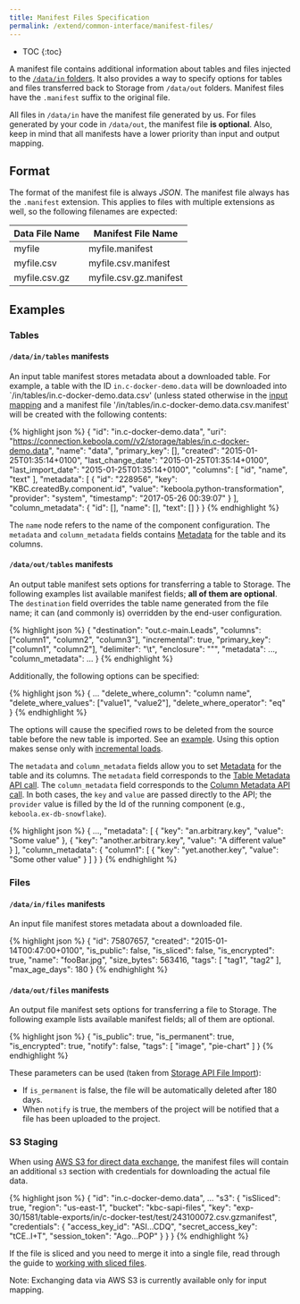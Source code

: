 ```yaml
---
title: Manifest Files Specification
permalink: /extend/common-interface/manifest-files/
---
```


* TOC
{:toc}

A manifest file contains additional information about tables and files injected to the
[`/data/in` folders](/extend/common-interface/).
It also provides a way to specify options for tables and files transferred back to Storage from `/data/out`
folders. Manifest files have the `.manifest` suffix to the original file.

All files in `/data/in` have the manifest file generated by us. For files generated by your code
in `/data/out`, the manifest file **is optional**. Also, keep in mind that all manifests have a lower priority
than input and output mapping.

## Format

The format of the manifest file is always *JSON*. The manifest
file always has the `.manifest` extension. This applies to files with multiple extensions as well, so the following
filenames are expected:

| Data File Name | Manifest File Name       |
|----------------|--------------------------|
| myfile         | myfile.manifest          |
| myfile.csv     | myfile.csv.manifest      |
| myfile.csv.gz  | myfile.csv.gz.manifest   |

## Examples

### Tables

#### `/data/in/tables` manifests
An input table manifest stores metadata about a downloaded table. For example, a table
with the ID `in.c-docker-demo.data` will be downloaded into
`/in/tables/in.c-docker-demo.data.csv' (unless stated otherwise in the
[input mapping](/extend/common-interface/config-file/) and a manifest file
'/in/tables/in.c-docker-demo.data.csv.manifest' will be created with the following
contents:

{% highlight json %}
{
    "id": "in.c-docker-demo.data",
    "uri": "https://connection.keboola.com//v2/storage/tables/in.c-docker-demo.data",
    "name": "data",
    "primary_key": [],
    "created": "2015-01-25T01:35:14+0100",
    "last_change_date": "2015-01-25T01:35:14+0100",
    "last_import_date": "2015-01-25T01:35:14+0100",
    "columns": [
        "id",
        "name",
        "text"
    ],
    "metadata": [
        {
            "id": "228956",
            "key": "KBC.createdBy.component.id",
            "value": "keboola.python-transformation",
            "provider": "system",
            "timestamp": "2017-05-26 00:39:07"
        }
    ],
    "column_metadata": {
        "id": [],
        "name": [],
        "text": []
    }
}
{% endhighlight %}

The `name` node refers to the name of the component configuration.
The `metadata` and `column_metadata` fields contains
[Metadata](http://docs.keboola.apiary.io/#reference/metadata) for the table and its columns.

#### `/data/out/tables` manifests

An output table manifest sets options for transferring a table to Storage. The following examples list available
manifest fields; **all of them are optional**. The `destination` field overrides the table name generated
from the file name; it can (and commonly is) overridden by the end-user configuration.

{% highlight json %}
{
    "destination": "out.c-main.Leads",
    "columns": ["column1", "column2", "column3"],
    "incremental": true,
    "primary_key": ["column1", "column2"],
    "delimiter": "\t",
    "enclosure": "\"",
    "metadata": ...,
    "column_metadata": ...
}
{% endhighlight %}

Additionally, the following options can be specified:

{% highlight json %}
{
    ...
    "delete_where_column": "column name",
    "delete_where_values": ["value1", "value2"],
    "delete_where_operator": "eq"
}
{% endhighlight %}

The options will cause the specified rows to be deleted from the source table before the new
table is imported. See an [example](/extend/common-interface/config-file/#output-mapping---delete-rows).
Using this option makes sense only with [incremental loads](/extend/generic-extractor/incremental/).

The `metadata` and `column_metadata` fields allow you to set
[Metadata](http://docs.keboola.apiary.io/#reference/metadata) for the table and its columns.
The `metadata` field corresponds to the [Table Metadata API call](http://docs.keboola.apiary.io/#reference/metadata/table-metadata/create-or-update).
The `column_metadata` field corresponds to the [Column Metadata API call](http://docs.keboola.apiary.io/#reference/metadata/column-metadata/create-or-update).
In both cases, the `key` and `value` are passed directly to the API; the `provider` value is
filled by the Id of the running component (e.g., `keboola.ex-db-snowflake`).

{% highlight json %}
{
    ...,
    "metadata": [
        {
            "key": "an.arbitrary.key",
            "value": "Some value"
        },
        {
            "key": "another.arbitrary.key",
            "value": "A different value"
        }
    ],
    "column_metadata": {
        "column1": [
            {
                "key": "yet.another.key",
                "value": "Some other value"
            }
        ]
    }
}
{% endhighlight %}

### Files

#### `/data/in/files` manifests

An input file manifest stores metadata about a downloaded file.

{% highlight json %}
{
    "id": 75807657,
    "created": "2015-01-14T00:47:00+0100",
    "is_public": false,
    "is_sliced": false,
    "is_encrypted": true,
    "name": "fooBar.jpg",
    "size_bytes": 563416,
    "tags": [
        "tag1",
        "tag2"
    ],
    "max_age_days": 180
}
{% endhighlight %}

#### `/data/out/files` manifests

An output file manifest sets options for transferring a file to Storage. The following example lists available
manifest fields; all of them are optional.

{% highlight json %}
{
    "is_public": true,
    "is_permanent": true,
    "is_encrypted": true,
    "notify": false,
    "tags": [
        "image",
        "pie-chart"
    ]
}
{% endhighlight %}

These parameters can be used (taken from [Storage API File Import](http://docs.keboola.apiary.io/#files)):

- If `is_permanent` is false, the file will be automatically deleted after 180 days.
- When `notify` is true, the members of the project will be notified that a file has been uploaded to the project.

### S3 Staging
When using [AWS S3 for direct data exchange](/extend/common-interface/folders/#exchanging-data-via-s3),
the manifest files will contain an additional `s3` section with
credentials for downloading the actual file data.

{% highlight json %}
{
    "id": "in.c-docker-demo.data",
    ...
    "s3": {
        "isSliced": true,
        "region": "us-east-1",
        "bucket": "kbc-sapi-files",
        "key": "exp-30/1581/table-exports/in/c-docker-test/test/243100072.csv.gzmanifest",
        "credentials": {
            "access_key_id": "ASI...CDQ",
            "secret_access_key": "tCE..I+T",
            "session_token": "Ago...POP"
        }
    }
}
{% endhighlight %}

If the file is sliced and you need to merge it into a single file, read through the guide to
[working with sliced files](/integrate/storage/api/import-export/#working-with-sliced-files).

Note: Exchanging data via AWS S3 is currently available only for input mapping.

